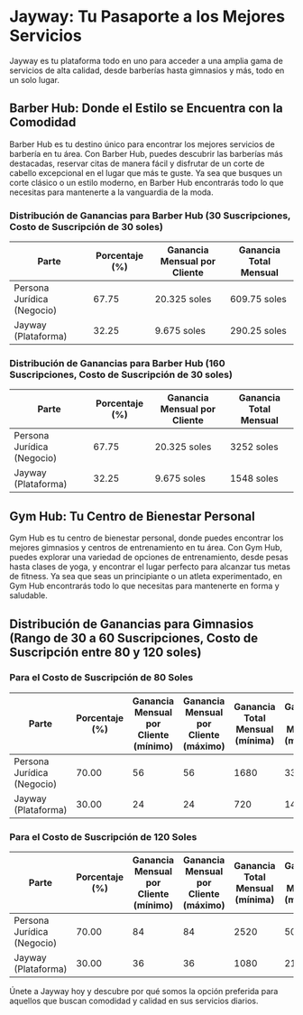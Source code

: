 # Jayway: Tu Pasaporte a los Mejores Servicios

Jayway es tu plataforma todo en uno para acceder a una amplia gama de servicios de alta calidad, desde barberías hasta gimnasios y más, todo en un solo lugar.

## Barber Hub: Donde el Estilo se Encuentra con la Comodidad

Barber Hub es tu destino único para encontrar los mejores servicios de barbería en tu área. Con Barber Hub, puedes descubrir las barberías más destacadas, reservar citas de manera fácil y disfrutar de un corte de cabello excepcional en el lugar que más te guste. Ya sea que busques un corte clásico o un estilo moderno, en Barber Hub encontrarás todo lo que necesitas para mantenerte a la vanguardia de la moda.

### Distribución de Ganancias para Barber Hub (30 Suscripciones, Costo de Suscripción de 30 soles)

| Parte            | Porcentaje (%) | Ganancia Mensual por Cliente | Ganancia Total Mensual |
|------------------|----------------|-------------------------------|------------------------|
| Persona Jurídica (Negocio) |      67.75     |          20.325 soles         |        609.75 soles      |
| Jayway (Plataforma)         |      32.25     |             9.675 soles      |        290.25 soles      |

### Distribución de Ganancias para Barber Hub (160 Suscripciones, Costo de Suscripción de 30 soles)

| Parte            | Porcentaje (%) | Ganancia Mensual por Cliente | Ganancia Total Mensual |
|------------------|----------------|-------------------------------|------------------------|
| Persona Jurídica (Negocio) |      67.75     |          20.325 soles         |        3252 soles      |
| Jayway (Plataforma)         |      32.25     |             9.675 soles      |        1548 soles      |


## Gym Hub: Tu Centro de Bienestar Personal

Gym Hub es tu centro de bienestar personal, donde puedes encontrar los mejores gimnasios y centros de entrenamiento en tu área. Con Gym Hub, puedes explorar una variedad de opciones de entrenamiento, desde pesas hasta clases de yoga, y encontrar el lugar perfecto para alcanzar tus metas de fitness. Ya sea que seas un principiante o un atleta experimentado, en Gym Hub encontrarás todo lo que necesitas para mantenerte en forma y saludable.

## Distribución de Ganancias para Gimnasios (Rango de 30 a 60 Suscripciones, Costo de Suscripción entre 80 y 120 soles)

### Para el Costo de Suscripción de 80 Soles

| Parte            | Porcentaje (%) | Ganancia Mensual por Cliente (mínimo) | Ganancia Mensual por Cliente (máximo) | Ganancia Total Mensual (mínima) | Ganancia Total Mensual (máxima) |
|------------------|----------------|----------------------------------------|----------------------------------------|----------------------------------|----------------------------------|
| Persona Jurídica (Negocio) |      70.00     |                    56                  |                56                    |        1680                     |      3360                       |
| Jayway (Plataforma)         |      30.00     |                      24                      |            24                        |            720                  |          1440                     |

### Para el Costo de Suscripción de 120 Soles

| Parte            | Porcentaje (%) | Ganancia Mensual por Cliente (mínimo) | Ganancia Mensual por Cliente (máximo) | Ganancia Total Mensual (mínima) | Ganancia Total Mensual (máxima) |
|------------------|----------------|----------------------------------------|----------------------------------------|----------------------------------|----------------------------------|
| Persona Jurídica (Negocio) |      70.00     |                    84                  |                84                    |        2520                     |      5040                       |
| Jayway (Plataforma)         |      30.00     |                      36                      |            36                        |            1080                 |          2160                     |

Únete a Jayway hoy y descubre por qué somos la opción preferida para aquellos que buscan comodidad y calidad en sus servicios diarios.
